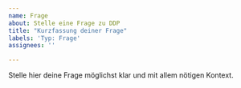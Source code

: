 ```yaml
---
name: Frage
about: Stelle eine Frage zu DDP
title: "Kurzfassung deiner Frage"
labels: 'Typ: Frage'
assignees: ''

---
```


Stelle hier deine Frage möglichst klar und mit allem nötigen Kontext.
